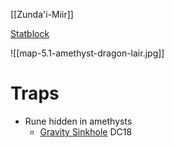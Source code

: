 
[[Zunda'i-Miir]]

[Statblock](https://www.dndbeyond.com/monsters/2059682-adult-amethyst-dragon)

![[map-5.1-amethyst-dragon-lair.jpg]]


# Traps

* Rune hidden in amethysts
	* [Gravity Sinkhole](https://www.dndbeyond.com/spells/gravity-sinkhole) DC18